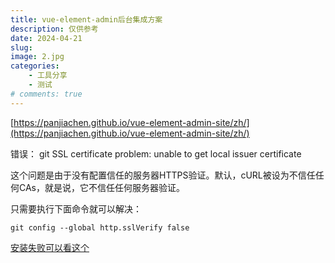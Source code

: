 ```yaml
---
title: vue-element-admin后台集成方案
description: 仅供参考
date: 2024-04-21
slug: 
image: 2.jpg
categories:
    - 工具分享
    - 测试
# comments: true
---
```


[https://panjiachen.github.io/vue-element-admin-site/zh/](https://panjiachen.github.io/vue-element-admin-site/zh/)

错误： git SSL certificate problem: unable to get local issuer certificate

这个问题是由于没有配置信任的服务器HTTPS验证。默认，cURL被设为不信任任何CAs，就是说，它不信任任何服务器验证。

只需要执行下面命令就可以解决：

```
git config --global http.sslVerify false
```
[安装失败可以看这个](https://blog.csdn.net/qq_64760783/article/details/131340578)
